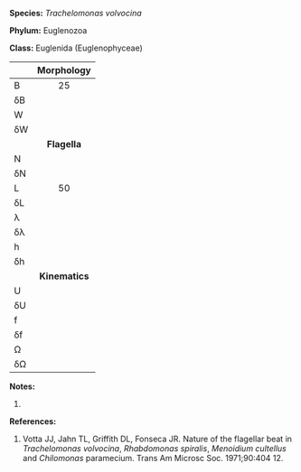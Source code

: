 **Species:** *Trachelomonas volvocina*

**Phylum:** Euglenozoa

**Class:** Euglenida (Euglenophyceae)

|    | **Morphology** |
|:-- | :------------: |
| B  | 25 |
| δB |  |
| W  |  |
| δW |  |
|    | **Flagella** |
| N  |  |
| δN |  |
| L  | 50 |
| δL |  |
| λ  |  |
| δλ |  |
| h  |  |
| δh |  |
|    | **Kinematics** |
| U  |  |
| δU |  |
| f  |  |
| δf |  |
| Ω  |  |
| δΩ |  |

**Notes:**

1.

**References:**

1. Votta JJ, Jahn TL, Griffith DL, Fonseca JR.  Nature of the flagellar beat in *Trachelomonas volvocina*, *Rhabdomonas spiralis*, *Menoidium cultellus* and *Chilomonas* paramecium.  Trans Am Microsc Soc. 1971;90:404 12.
